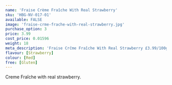 ```yaml
---
name: 'Fraise Crème Fraîche With Real Strawberry'
sku: 'HBG-NV-017-01'
available: FALSE
image: 'fraise-crme-frache-with-real-strawberry.jpg'
purchase_option: 3
price: 3.99
cost_price: 0.01596
weight: 18
meta_description: 'Fraise Crčme Fraîche With Real Strawberry £3.99/100g. Traditional sweets and more at Humbugs Confectionery Store. Specialists in satisfying your sweet tooth!'
flavour: [Strawberry]
colour: [Red]
free: [Gluten]
---
```

Creme Fraîche with real strawberry.